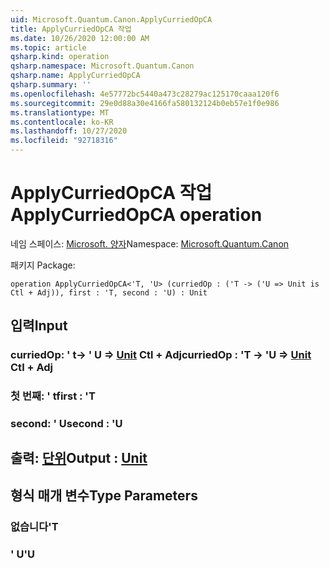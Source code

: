 ```yaml
---
uid: Microsoft.Quantum.Canon.ApplyCurriedOpCA
title: ApplyCurriedOpCA 작업
ms.date: 10/26/2020 12:00:00 AM
ms.topic: article
qsharp.kind: operation
qsharp.namespace: Microsoft.Quantum.Canon
qsharp.name: ApplyCurriedOpCA
qsharp.summary: ''
ms.openlocfilehash: 4e57772bc5440a473c28279ac125170caaa120f6
ms.sourcegitcommit: 29e0d88a30e4166fa580132124b0eb57e1f0e986
ms.translationtype: MT
ms.contentlocale: ko-KR
ms.lasthandoff: 10/27/2020
ms.locfileid: "92718316"
---
```

# <a name="applycurriedopca-operation"></a><span data-ttu-id="9912c-102">ApplyCurriedOpCA 작업</span><span class="sxs-lookup"><span data-stu-id="9912c-102">ApplyCurriedOpCA operation</span></span>

<span data-ttu-id="9912c-103">네임 스페이스: [Microsoft. 양자](xref:Microsoft.Quantum.Canon)</span><span class="sxs-lookup"><span data-stu-id="9912c-103">Namespace: [Microsoft.Quantum.Canon](xref:Microsoft.Quantum.Canon)</span></span>

<span data-ttu-id="9912c-104">패키지 [](https://nuget.org/packages/)</span><span class="sxs-lookup"><span data-stu-id="9912c-104">Package: [](https://nuget.org/packages/)</span></span>




```qsharp
operation ApplyCurriedOpCA<'T, 'U> (curriedOp : ('T -> ('U => Unit is Ctl + Adj)), first : 'T, second : 'U) : Unit
```


## <a name="input"></a><span data-ttu-id="9912c-105">입력</span><span class="sxs-lookup"><span data-stu-id="9912c-105">Input</span></span>

### <a name="curriedop--t---u--unit-ctl--adj"></a><span data-ttu-id="9912c-106">curriedOp: ' t-> ' U => [Unit](xref:microsoft.quantum.lang-ref.unit) Ctl + Adj</span><span class="sxs-lookup"><span data-stu-id="9912c-106">curriedOp : 'T -> 'U => [Unit](xref:microsoft.quantum.lang-ref.unit) Ctl + Adj</span></span>




### <a name="first--t"></a><span data-ttu-id="9912c-107">첫 번째: ' t</span><span class="sxs-lookup"><span data-stu-id="9912c-107">first : 'T</span></span>




### <a name="second--u"></a><span data-ttu-id="9912c-108">second: ' U</span><span class="sxs-lookup"><span data-stu-id="9912c-108">second : 'U</span></span>





## <a name="output--unit"></a><span data-ttu-id="9912c-109">출력: [단위](xref:microsoft.quantum.lang-ref.unit)</span><span class="sxs-lookup"><span data-stu-id="9912c-109">Output : [Unit](xref:microsoft.quantum.lang-ref.unit)</span></span>



## <a name="type-parameters"></a><span data-ttu-id="9912c-110">형식 매개 변수</span><span class="sxs-lookup"><span data-stu-id="9912c-110">Type Parameters</span></span>

### <a name="t"></a><span data-ttu-id="9912c-111">없습니다</span><span class="sxs-lookup"><span data-stu-id="9912c-111">'T</span></span>


### <a name="u"></a><span data-ttu-id="9912c-112">' U</span><span class="sxs-lookup"><span data-stu-id="9912c-112">'U</span></span>

